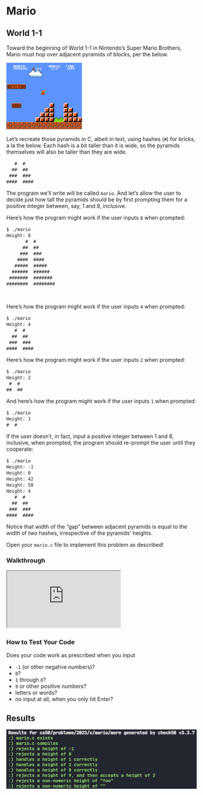 <body class="">

<main class="col-lg" style="margin-bottom: 870px; margin-top: 58px;">
<h1>Mario</h1>

<h2>World 1-1</h2>

<p>Toward the beginning of World 1-1 in Nintendo’s Super Mario Brothers, Mario must hop over adjacent pyramids of blocks, per the below.</p>

<p><img src="pyramids.png" alt="screenshot of Mario jumping over adjacent pyramids"></p>

<p>Let’s recreate those pyramids in C, albeit in text, using hashes (<code class="language-plaintext highlighter-rouge">#</code>) for bricks, a la the below. Each hash is a bit taller than it is wide, so the pyramids themselves will also be taller than they are wide.</p>

<div class="language-plaintext highlighter-rouge"><div class="highlight"><pre class="highlight"><code>   #  #
  ##  ##
 ###  ###
####  ####
</code></pre></div></div>

<p>The program we’ll write will be called <code class="language-plaintext highlighter-rouge">mario</code>. And let’s allow the user to decide just how tall the pyramids should be by first prompting them for a positive integer between, say, 1 and 8, inclusive.</p>

<p>Here’s how the program might work if the user inputs <code class="language-plaintext highlighter-rouge">8</code> when prompted:</p>

<div class="language-plaintext highlighter-rouge"><div class="highlight"><pre class="highlight"><code>$ ./mario
Height: 8
       #  #
      ##  ##
     ###  ###
    ####  ####
   #####  #####
  ######  ######
 #######  #######
########  ########

</code></pre></div></div>

<p>Here’s how the program might work if the user inputs <code class="language-plaintext highlighter-rouge">4</code> when prompted:</p>

<div class="language-plaintext highlighter-rouge"><div class="highlight"><pre class="highlight"><code>$ ./mario
Height: 4
   #  #
  ##  ##
 ###  ###
####  ####
</code></pre></div></div>

<p>Here’s how the program might work if the user inputs <code class="language-plaintext highlighter-rouge">2</code> when prompted:</p>

<div class="language-plaintext highlighter-rouge"><div class="highlight"><pre class="highlight"><code>$ ./mario
Height: 2
 #  #
##  ##
</code></pre></div></div>

<p>And here’s how the program might work if the user inputs <code class="language-plaintext highlighter-rouge">1</code> when prompted:</p>

<div class="language-plaintext highlighter-rouge"><div class="highlight"><pre class="highlight"><code>$ ./mario
Height: 1
#  #
</code></pre></div></div>

<p>If the user doesn’t, in fact, input a positive integer between 1 and 8, inclusive, when prompted, the program should re-prompt the user until they cooperate:</p>

<div class="language-plaintext highlighter-rouge"><div class="highlight"><pre class="highlight"><code>$ ./mario
Height: -1
Height: 0
Height: 42
Height: 50
Height: 4
   #  #
  ##  ##
 ###  ###
####  ####
</code></pre></div></div>

<p>Notice that width of the “gap” between adjacent pyramids is equal to the width of two hashes, irrespective of the pyramids’ heights.</p>

<p>Open your <code class="language-plaintext highlighter-rouge">mario.c</code> file to implement this problem as described!</p>

<h3>Walkthrough</h3>

<div class="ratio ratio-16x9" data-video=""><iframe allow="accelerometer; autoplay; encrypted-media; gyroscope; picture-in-picture" allowfullscreen="" class="border" data-video="" src="https://www.youtube.com/embed/FzN9RAjYG_Q?modestbranding=0&amp;rel=0&amp;showinfo=0" scrolling="no" id="iFrameResizer0" style="overflow: hidden;"></iframe></div>

<h3>How to Test Your Code</h3>

<p>Does your code work as prescribed when you input</p>

<ul class="fa-ul">
<li data-marker="*"><span class="fa-li"><i class="fas fa-square"></i></span><code class="language-plaintext highlighter-rouge">-1</code> (or other negative numbers)?</li>
<li data-marker="*"><span class="fa-li"><i class="fas fa-square"></i></span><code class="language-plaintext highlighter-rouge">0</code>?</li>
<li data-marker="*"><span class="fa-li"><i class="fas fa-square"></i></span><code class="language-plaintext highlighter-rouge">1</code> through <code class="language-plaintext highlighter-rouge">8</code>?</li>
<li data-marker="*"><span class="fa-li"><i class="fas fa-square"></i></span><code class="language-plaintext highlighter-rouge">9</code> or other positive numbers?</li>
<li data-marker="*"><span class="fa-li"><i class="fas fa-square"></i></span>letters or words?</li>
<li data-marker="*"><span class="fa-li"><i class="fas fa-square"></i></span>no input at all, when you only hit Enter?</li>
</ul>

## Results

![Alt text](image.png)

</body>